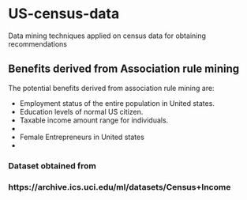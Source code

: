 # US-census-data
Data mining techniques applied on census data for obtaining recommendations

<h2>Benefits derived from Association rule mining</h2>
<p>The potential benefits derived from association rule mining are:</p>
<ul> 
  <li>Employment status of the entire population in United states.</li>
  <li>Education levels of normal US citizen.</li>
  <li>Taxable income amount range for individuals.<li>
  <li>Female Entrepreneurs in United states<li>
</ul>

<h3>Dataset obtained from<h3>
https://archive.ics.uci.edu/ml/datasets/Census+Income
